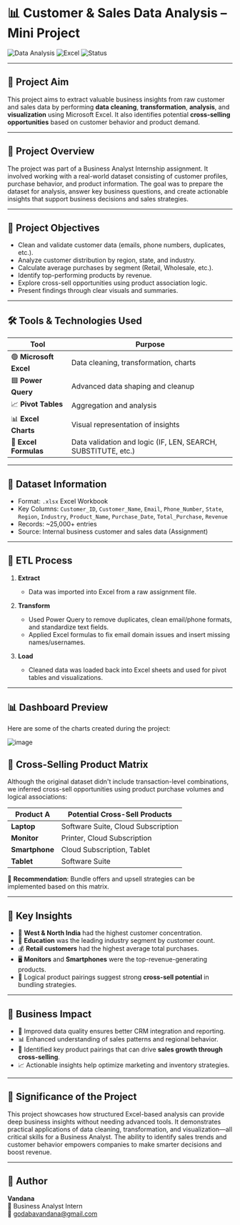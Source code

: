 # 📊 Customer & Sales Data Analysis – Mini Project

![Data Analysis](https://img.shields.io/badge/Data--Driven-Business--Insights-blue)
![Excel](https://img.shields.io/badge/Excel-Power--Query-brightgreen)
![Status](https://img.shields.io/badge/Status-Completed-success)

---

## 🧠 Project Aim

This project aims to extract valuable business insights from raw customer and sales data by performing **data cleaning**, **transformation**, **analysis**, and **visualization** using Microsoft Excel. It also identifies potential **cross-selling opportunities** based on customer behavior and product demand.

---

## 📌 Project Overview

The project was part of a Business Analyst Internship assignment. It involved working with a real-world dataset consisting of customer profiles, purchase behavior, and product information. The goal was to prepare the dataset for analysis, answer key business questions, and create actionable insights that support business decisions and sales strategies.

---

## 🎯 Project Objectives

- Clean and validate customer data (emails, phone numbers, duplicates, etc.).
- Analyze customer distribution by region, state, and industry.
- Calculate average purchases by segment (Retail, Wholesale, etc.).
- Identify top-performing products by revenue.
- Explore cross-sell opportunities using product association logic.
- Present findings through clear visuals and summaries.

---

## 🛠️ Tools & Technologies Used

| Tool              | Purpose                                  |
|-------------------|-------------------------------------------|
| 🟢 **Microsoft Excel**  | Data cleaning, transformation, charts |
| 🟦 **Power Query**      | Advanced data shaping and cleanup     |
| 📈 **Pivot Tables**     | Aggregation and analysis              |
| 📊 **Excel Charts**     | Visual representation of insights     |
| 🧪 **Excel Formulas**   | Data validation and logic (IF, LEN, SEARCH, SUBSTITUTE, etc.)

---

## 📂 Dataset Information

- Format: `.xlsx` Excel Workbook  
- Key Columns: `Customer_ID`, `Customer_Name`, `Email`, `Phone_Number`, `State`, `Region`, `Industry`, `Product_Name`, `Purchase_Date`, `Total_Purchase`, `Revenue`  
- Records: ~25,000+ entries  
- Source: Internal business customer and sales data (Assignment)

---

## 🔁 ETL Process

1. **Extract**  
   - Data was imported into Excel from a raw assignment file.

2. **Transform**  
   - Used Power Query to remove duplicates, clean email/phone formats, and standardize text fields.
   - Applied Excel formulas to fix email domain issues and insert missing names/usernames.

3. **Load**  
   - Cleaned data was loaded back into Excel sheets and used for pivot tables and visualizations.

---

## 📊 Dashboard Preview

Here are some of the charts created during the project:

![image](https://github.com/user-attachments/assets/c059c3d6-3903-453a-994b-d3bd4c8ea70e)


## 🔗 Cross-Selling Product Matrix

Although the original dataset didn't include transaction-level combinations, we inferred cross-sell opportunities using product purchase volumes and logical associations:

| Product A         | Potential Cross-Sell Products         |
|-------------------|----------------------------------------|
| **Laptop**        | Software Suite, Cloud Subscription     |
| **Monitor**       | Printer, Cloud Subscription            |
| **Smartphone**    | Cloud Subscription, Tablet             |
| **Tablet**        | Software Suite                         |

📌 **Recommendation**: Bundle offers and upsell strategies can be implemented based on this matrix.

---

## 📌 Key Insights

- 📍 **West & North India** had the highest customer concentration.
- 🏢 **Education** was the leading industry segment by customer count.
- 💰 **Retail customers** had the highest average total purchases.
- 🖥️ **Monitors** and **Smartphones** were the top-revenue-generating products.
- 🔗 Logical product pairings suggest strong **cross-sell potential** in bundling strategies.

---

## 💼 Business Impact

- 🧹 Improved data quality ensures better CRM integration and reporting.
- 📊 Enhanced understanding of sales patterns and regional behavior.
- 🔁 Identified key product pairings that can drive **sales growth through cross-selling**.
- 📈 Actionable insights help optimize marketing and inventory strategies.

---

## 📌 Significance of the Project

This project showcases how structured Excel-based analysis can provide deep business insights without needing advanced tools. It demonstrates practical applications of data cleaning, transformation, and visualization—all critical skills for a Business Analyst. The ability to identify sales trends and customer behavior empowers companies to make smarter decisions and boost revenue.

---

## 📝 Author

**Vandana**  
💼 Business Analyst Intern  
📧 godabavandana@gmail.com  

